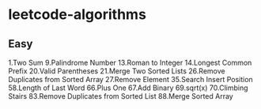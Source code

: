 # leetcode-algorithms

## Easy

1.Two Sum
9.Palindrome Number
13.Roman to Integer
14.Longest Common Prefix
20.Valid Parentheses
21.Merge Two Sorted Lists
26.Remove Duplicates from Sorted Array
27.Remove Element
35.Search Insert Position
58.Length of Last Word
66.Plus One
67.Add Binary
69.sqrt(x)
70.Climbing Stairs
83.Remove Duplicates from Sorted List
88.Merge Sorted Array
